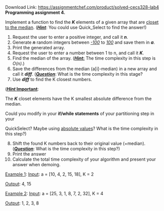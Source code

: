 Download Link: https://assignmentchef.com/product/solved-cecs328-lab4
<br>
<strong>Programming assignment 4. </strong>

Implement a function to find the <strong><em>K </em></strong>elements of a given array that are <u>closet to the median</u>. (<strong><em><u>Hint</u></em></strong>: You could use Quick_Select to find the answer!)

<ol>

 <li>Request the user to enter a positive integer, and call it <strong><em>n</em></strong>.</li>

 <li>Generate <strong><em>n</em></strong> random integers between <em><u>-100</u></em> to <em><u>100</u></em> and save them in <strong><em>a</em></strong>.</li>

 <li>Print the generated array.</li>

 <li>Request the user to enter a number between 1 to n, and call it <strong><em>K</em></strong>.</li>

 <li>Find the median of the array. (<strong><em><u>Hint</u></em></strong><strong><u>:</u></strong> The time complexity in this step is <em>O(n)</em>.)</li>

 <li>Save the differences from the median (a[i]-median) in a new array and call it <strong><em>diff</em></strong>. (<strong><em><u>Question</u></em></strong>: What is the time complexity in this stage?</li>

 <li>Use <strong><em>diff</em></strong> to find the K closest numbers.</li>

</ol>

(<strong><em><u>Hint </u></em></strong><strong><u>Important</u></strong>:

The <strong><em>K</em></strong> closet elements have the K smallest absolute difference from the median.

Could you modify in your <strong>if/while statements</strong> of your partitioning step in your

QuickSelect? Maybe using <u>absolute values</u>? What is the time complexity in this step?) <em> </em>

<ol start="8">

 <li>Shift the found K numbers back to their original value (+median). (<strong><em><u>Question</u></em></strong>: What is the time complexity in this step?)</li>

 <li>Print the answer  <em> </em></li>

 <li>Calculate the total time complexity of your algorithm and present your answer when demoing.</li>

</ol>




<u>Example 1</u>: <u>Input</u>: a = [10, 4, 2, 15, 18], K = 2

<u>Output</u>: 4, 15

<u>Example 2</u>: <u>Input</u>: a = [25, 3, 1, 8, 7, 2, 32], K = 4

<u>Output</u>: 1, 2, 3, 8